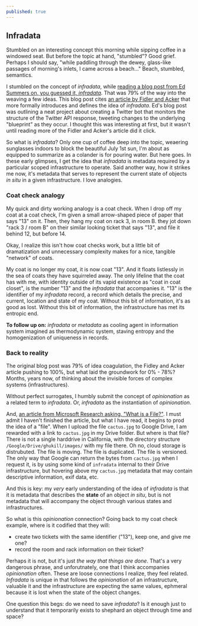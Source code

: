 ```yaml
---
published: true
---
```

## Infradata

Stumbled on an interesting concept this morning while sipping coffee in a windowed seat.  But before the topic at hand, "stumbled"?  Good grief.  Perhaps I should say, "while paddling through the dewey, glass-like passages of morning's inlets, I came across a beach..."  Beach, stumbled, semantics.

I stumbled on the concept of *infradata*, while [reading a blog post from Ed Summers on, you guessed it, *infradata*](https://inkdroid.org/2017/05/18/infradata/).  That was 79% of the way into the weaving a few ideas.  This blog post cites [an article by Fidler and Acker](http://onlinelibrary.wiley.com/doi/10.1002/asi.23660/abstract) that more formally introduces and defines the idea of *infradata*.  Ed's blog post was outlining a neat project about creating a Twitter bot that monitors the structure of the Twitter API response, tweeting changes to the underlying "blueprint" as they occur.  I thought this was interesting at first, but it wasn't until reading more of the Fidler and Acker's article did it click.

So what is *infradata*?  Only one cup of coffee deep into the topic, weaering sunglasses indoors to block the beautiful July 1st sun, I'm about as equipped to summarize as a colander is for pouring water.  But here goes.  In these early glimpses, I get the idea that *infradata* is metadata required by a particular scoped infrastructure to operate.  Said another way, how it strikes me now, it's metadata that serves to represent the current state of objects *in situ* in a given infrastructure.  I love analogies.

### Coat check analogy

My quick and dirty working analogy is a coat check.  When I drop off my coat at a coat check, I'm given a small arrow-shaped piece of paper that says "13" on it.  Then, they hang my coat on rack 3, in room B.  they jot down "rack 3 / room B" on their similar looking ticket that says "13", and file it behind 12, but before 14.  

Okay, I realize this isn't how coat checks work, but a little bit of dramatization and unnecessary complexity makes for a nice, tangible "network" of coats.

My coat is no longer my coat, it is now coat "13".  And it floats listlessly in the sea of coats they have squirreled away.  The only lifeline that the coat has with me, with identity outside of its vapid existence as "coat in coat closet", is the number "13" and the *infradata* that accompanies it.  "13" is the identifier of my *infradata* record, a record which details the precise, and current, location and state of my coat.  Without this bit of information, it's as good as lost.  Without this bit of information, the infrastructure has met its entropic end.  

**To follow up on:** *infradata* or *metadata* as cooling agent in information system imagined as thermodynamic system, staving entropy and the homogenization of uniqueness in records.

### Back to reality

The original blog post was 79% of idea coagulation, the Fidley and Acker article pushing to 100%, but what laid the groundwork for 0% - 78%?  Months, years now, of thinking about the invisible forces of complex systems (infrastructures).

Without perfect surrogates, I humbly submit the concept of *opinionation* as a related term to *infradata*.  Or, *infradata* as the instantiation of *opinionation*.

And, [an article from Microsoft Research asking, "What is a File?"](https://www.microsoft.com/en-us/research/wp-content/uploads/2011/10/MSR-TR-2011-109.pdf).  I must admit I haven't finished the article, but what I have read, it begins to prod the idea of a "file".  When I upload the file `cactus.jpg` to Google Drive, I am rewarded with a link to `cactus.jpg` in my Drive folder.  But where is that file?  There is not a single harddrive in California, with the directory structure `/Google/Drive/ghukill/images/` with my file there.  Oh no, cloud storage is distrubuted.  The file is moving.  The file is duplicated.  The file is versioned.  The only way that Google can return the bytes from `cactus.jpg` when I request it, is by using some kind of `infradata` internal to their Drive infrastructure, but hovering above my `cactus.jpg` metadata that may contain descriptive information, exif data, etc.  

And this is key: my *very* early understanding of the idea of *infradata* is that it is metadata that describes the **state** of an object *in situ*, but is not metadata that will accompany the object through various states and infrastructures.

So what is this *opinionation* connection?  Going back to my coat check example, where is it codified that they will:

  * create two tickets with the same identifier ("13"), keep one, and give me one?
  * record the room and rack information on their ticket?
  
Perhaps it is not, but it's just *the way that things are done*.  That's a very dangerous phrase, and unforutnately, one that I think accompanies *opinionation* often.  These are loose connections I realize, they feel related.  *Infradata* is unique in that follows the *opinionation* of an infrastructure, valuable it and the infrastructure are expecting the same values, ephmeral because it is lost when the state of the object changes.  

One question this begs: do we need to save *infradata*?  Is it enough just to understand that it temporarily exists to shephard an object through time and space?
  
  
